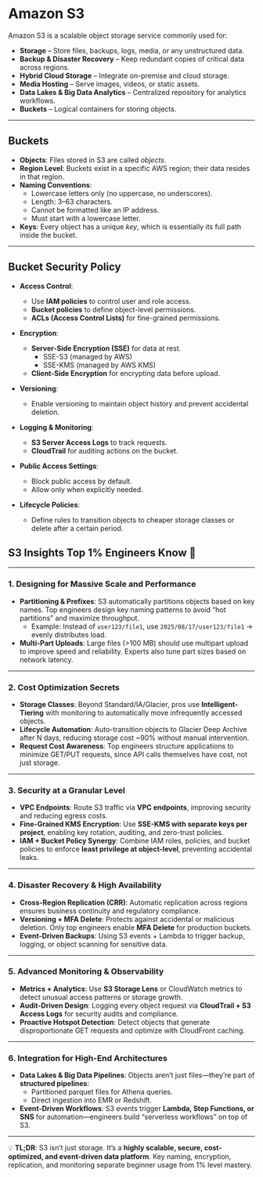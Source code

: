 # Amazon S3

Amazon S3 is a scalable object storage service commonly used for:

- **Storage** – Store files, backups, logs, media, or any unstructured data.
- **Backup & Disaster Recovery** – Keep redundant copies of critical data across regions.
- **Hybrid Cloud Storage** – Integrate on-premise and cloud storage.
- **Media Hosting** – Serve images, videos, or static assets.
- **Data Lakes & Big Data Analytics** – Centralized repository for analytics workflows.
- **Buckets** – Logical containers for storing objects.

---

## Buckets

- **Objects**: Files stored in S3 are called _objects_.
- **Region Level**: Buckets exist in a specific AWS region; their data resides in that region.
- **Naming Conventions**:
  - Lowercase letters only (no uppercase, no underscores).
  - Length: 3–63 characters.
  - Cannot be formatted like an IP address.
  - Must start with a lowercase letter.
- **Keys**: Every object has a unique _key_, which is essentially its full path inside the bucket.

---

## Bucket Security Policy

- **Access Control**:

  - Use **IAM policies** to control user and role access.
  - **Bucket policies** to define object-level permissions.
  - **ACLs (Access Control Lists)** for fine-grained permissions.

- **Encryption**:

  - **Server-Side Encryption (SSE)** for data at rest.
    - SSE-S3 (managed by AWS)
    - SSE-KMS (managed by AWS KMS)
  - **Client-Side Encryption** for encrypting data before upload.

- **Versioning**:

  - Enable versioning to maintain object history and prevent accidental deletion.

- **Logging & Monitoring**:

  - **S3 Server Access Logs** to track requests.
  - **CloudTrail** for auditing actions on the bucket.

- **Public Access Settings**:

  - Block public access by default.
  - Allow only when explicitly needed.

- **Lifecycle Policies**:
  - Define rules to transition objects to cheaper storage classes or delete after a certain period.

## S3 Insights Top 1% Engineers Know 🚀

---

### 1. Designing for Massive Scale and Performance

- **Partitioning & Prefixes**: S3 automatically partitions objects based on key names. Top engineers design key naming patterns to avoid “hot partitions” and maximize throughput.
  - Example: Instead of `user123/file1`, use `2025/08/17/user123/file1` → evenly distributes load.
- **Multi-Part Uploads**: Large files (>100 MB) should use multipart upload to improve speed and reliability. Experts also tune part sizes based on network latency.

---

### 2. Cost Optimization Secrets

- **Storage Classes**: Beyond Standard/IA/Glacier, pros use **Intelligent-Tiering** with monitoring to automatically move infrequently accessed objects.
- **Lifecycle Automation**: Auto-transition objects to Glacier Deep Archive after N days, reducing storage cost ~90% without manual intervention.
- **Request Cost Awareness**: Top engineers structure applications to minimize GET/PUT requests, since API calls themselves have cost, not just storage.

---

### 3. Security at a Granular Level

- **VPC Endpoints**: Route S3 traffic via **VPC endpoints**, improving security and reducing egress costs.
- **Fine-Grained KMS Encryption**: Use **SSE-KMS with separate keys per project**, enabling key rotation, auditing, and zero-trust policies.
- **IAM + Bucket Policy Synergy**: Combine IAM roles, policies, and bucket policies to enforce **least privilege at object-level**, preventing accidental leaks.

---

### 4. Disaster Recovery & High Availability

- **Cross-Region Replication (CRR)**: Automatic replication across regions ensures business continuity and regulatory compliance.
- **Versioning + MFA Delete**: Protects against accidental or malicious deletion. Only top engineers enable **MFA Delete** for production buckets.
- **Event-Driven Backups**: Using S3 events + Lambda to trigger backup, logging, or object scanning for sensitive data.

---

### 5. Advanced Monitoring & Observability

- **Metrics + Analytics**: Use **S3 Storage Lens** or CloudWatch metrics to detect unusual access patterns or storage growth.
- **Audit-Driven Design**: Logging every object request via **CloudTrail + S3 Access Logs** for security audits and compliance.
- **Proactive Hotspot Detection**: Detect objects that generate disproportionate GET requests and optimize with CloudFront caching.

---

### 6. Integration for High-End Architectures

- **Data Lakes & Big Data Pipelines**: Objects aren’t just files—they’re part of **structured pipelines**:
  - Partitioned parquet files for Athena queries.
  - Direct ingestion into EMR or Redshift.
- **Event-Driven Workflows**: S3 events trigger **Lambda, Step Functions, or SNS** for automation—engineers build “serverless workflows” on top of S3.

---

💡 **TL;DR**: S3 isn’t just storage. It’s a **highly scalable, secure, cost-optimized, and event-driven data platform**. Key naming, encryption, replication, and monitoring separate beginner usage from 1% level mastery.
